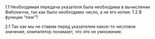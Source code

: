 1.1
Необходимая передача указателя была необходима в вычислении Фибоначчи, так как было необходимо число, а не его копия.
1.2 
В функции “new”?

2.1
Так как мы не ставим перед указателем какое-то числовое значение, компилятор понимает, что это не умножение.
